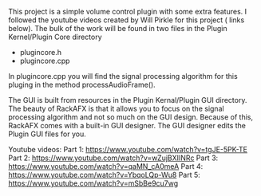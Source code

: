 This project is a simple volume control plugin with some extra features. I followed the youtube videos created by Will Pirkle for this project ( links below).
The bulk of the work will be found in two files in the Plugin Kernel/Plugin Core directory
- plugincore.h
- plugincore.cpp

In plugincore.cpp you will find the signal processing algorithm for this pluging in the method processAudioFrame().

The GUI is built from resources in the Plugin Kernal/Plugin GUI directory.
The beauty of RackAFX is that it allows you to focus on the signal processing algorithm and not so much on the GUI design. Because of this, RackAFX comes with a built-in
GUI designer. The GUI designer edits the Plugin GUI files for you. 


Youtube videos:
Part 1: https://www.youtube.com/watch?v=tgJE-5PK-TE
Part 2: https://www.youtube.com/watch?v=wZujBXIINRc
Part 3: https://www.youtube.com/watch?v=qaMN_cA0meA
Part 4: https://www.youtube.com/watch?v=YbqoLQp-Wu8
Part 5: https://www.youtube.com/watch?v=mSbBe9cu7wg
